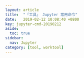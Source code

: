 ```yaml
---
layout: article
title:  "「工具」 Jupyter 常用命令"
date:   2019-02-12 10:08:40 +0800
key: jupyter-cmd-20190212
aside:
  toc: true
sidebar:
  nav: Jupyter
category: [tool, worktool]
---
```

